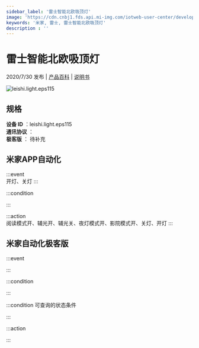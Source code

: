 ```yaml
---
sidebar_label: '雷士智能北欧吸顶灯'
image: 'https://cdn.cnbj1.fds.api.mi-img.com/iotweb-user-center/developer_1679047768740XA7Z2gDb.png?GalaxyAccessKeyId=AKVGLQWBOVIRQ3XLEW&Expires=9223372036854775807&Signature=RTA91LHz0nZYeRNrdzrIXk9Nzpw='
keywords: '米家, 雷士, 雷士智能北欧吸顶灯'
description : ''
---
```

# 雷士智能北欧吸顶灯

2020/7/30 发布 | [产品百科](https://home.mi.com/webapp/content/baike/product/index.html?model=leishi.light.eps115/) | [说明书](https://home.mi.com/views/introduction.html?model=leishi.light.eps115&region=cn)

![leishi.light.eps115](https://cdn.cnbj1.fds.api.mi-img.com/iotweb-user-center/developer_1679047768740XA7Z2gDb.png?GalaxyAccessKeyId=AKVGLQWBOVIRQ3XLEW&Expires=9223372036854775807&Signature=RTA91LHz0nZYeRNrdzrIXk9Nzpw=)

## 规格  
> 
**设备 ID** ：leishi.light.eps115  
**通讯协议** ：  
**极客版**  ： 待补充 


## 米家APP自动化  

:::event  
开灯、关灯
:::

:::condition  

:::

:::action   
阅读模式开、辅光开、辅光关、夜灯模式开、影院模式开、关灯、开灯
:::

## 米家自动化极客版  

:::event  

:::

:::condition  

:::

:::condition 可查询的状态条件  

:::

:::action  

:::

        
